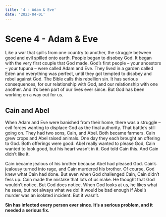 ```yaml
---
title: '4 - Adam & Eve'
date: '2023-04-01'
---
```


# Scene 4 - Adam & Eve

Like a war that spills from one country to another, the struggle between good and evil spilled onto earth. People began to disobey God. It began with the very first couple that God made. God’s first people – your ancestors – your tupuna – were called Adam and Eve. They lived in a garden called Eden and everything was perfect, until they got tempted to disobey and rebel against God. The Bible calls this rebellion sin. It has serious consequences, for our relationship with God, and our relationship with one another. And it’s been part of our lives ever since. But God has been working on a way out for us.

## Cain and Abel

When Adam and Eve were banished from their home, there was a struggle – evil forces wanting to displace God as the final authority. That battle’s still going on. They had two sons, Cain, and Abel. Both became farmers. Cain grew crops and Abel raised animals. One day they each brought an offering to God. Both offerings were good. Abel really wanted to please God, Cain wanted to look good, but his heart wasn’t in it. God told Cain this. And Cain didn’t like it.

Cain became jealous of his brother because Abel had pleased God. Cain’s jealousy turned into rage, and Cain murdered his brother. Of course, God knew what Cain had done. But even when God challenged Cain, Cain didn’t fess up. Cain made the mistake that lots of us make. He thought that God wouldn’t notice. But God does notice. When God looks at us, he likes what he sees, but not always what we do!
It would be bad enough if Abel’s murder was an isolated incident. But it wasn’t.

**Sin has infected every person ever since. It’s a serious problem, and it needed a serious fix.**
